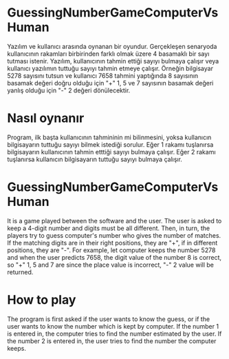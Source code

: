 # GuessingNumberGameComputerVsHuman

Yazılım ve kullanıcı arasında oynanan bir oyundur. Gerçekleşen senaryoda kullanıcının rakamları birbirinden farklı olmak üzere 4 basamaklı bir 
sayı tutması istenir. Yazılım, kullanıcının tahmin ettiği sayıyı bulmaya çalışır veya kullanıcı yazılımın tuttuğu sayıyı tahmin etmeye çalışır. 
Örneğin bilgisayar 5278 sayısını tutsun ve kullanıcı 7658 tahmini yaptığında 8 sayısının basamak değeri doğru olduğu için "+" 1, 5 ve 7 sayısının 
basamak değeri yanlış olduğu için "-" 2 değeri dönülecektir.

# Nasıl oynanır

Program, ilk başta kullanıcının tahmininin mi bilinmesini, yoksa kullanıcın bilgisayarın 
tuttuğu sayıyı bilmek istediği sorulur. Eğer 1 rakamı tuşlanırsa bilgisayarın kullanıcının tahmin etttiği sayıyı bulmaya çalışır. Eğer 2 rakamı
tuşlanırsa kullanıcın bilgisayarın tuttuğu sayıyı bulmaya çalışır. 

# GuessingNumberGameComputerVsHuman

It is a game played between the software and the user. The user is asked to keep a 4-digit number and digits must be all different. 
Then, in turn, the players try to guess computer's number who gives the number of matches. If the matching digits are in their right positions, 
they are "+", if in different positions, they are "-". For example, let computer keeps the number 5278 and when the user predicts 7658, 
the digit value of the number 8 is correct, so "+" 1, 5 and 7 are since the place value is incorrect, "-" 2 value will be returned. 

# How to play

The program is first asked if the user wants to know the guess, or if the user wants to know the number which is kept by computer. 
If the number 1 is entered in, the computer tries to find the number estimated by the user. If the number 2 is entered in, the user tries to find 
the number the computer keeps. 
